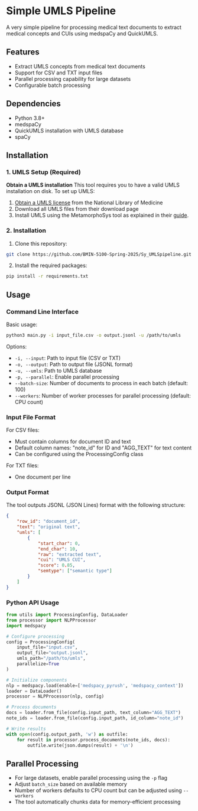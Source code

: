 # Simple UMLS Pipeline

A very simple pipeline for processing medical text documents to extract medical concepts and CUIs using medspaCy and QuickUMLS.

## Features

- Extract UMLS concepts from medical text documents
- Support for CSV and TXT input files
- Parallel processing capability for large datasets
- Configurable batch processing

## Dependencies

- Python 3.8+
- medspaCy
- QuickUMLS installation with UMLS database
- spaCy

## Installation

### 1. UMLS Setup (Required)

**Obtain a UMLS installation**
This tool requires you to have a valid UMLS installation on disk. To set up UMLS:

1. [Obtain a UMLS license](https://www.nlm.nih.gov/databases/umls.html) from the National Library of Medicine
2. Download all UMLS files from their download page
3. Install UMLS using the MetamorphoSys tool as explained in their [guide](https://www.nlm.nih.gov/research/umls/implementation_resources/metamorphosys/help.html).


### 2. Installation

1. Clone this repository:
```bash
git clone https://github.com/BMIN-5100-Spring-2025/Sy_UMLSpipeline.git
```

2. Install the required packages:
```bash
pip install -r requirements.txt
```

## Usage

### Command Line Interface

Basic usage:
```bash
python3 main.py -i input_file.csv -o output.jsonl -u /path/to/umls
```

Options:
- `-i, --input`: Path to input file (CSV or TXT)
- `-o, --output`: Path to output file (JSONL format)
- `-u, --umls`: Path to UMLS database
- `-p, --parallel`: Enable parallel processing
- `--batch-size`: Number of documents to process in each batch (default: 100)
- `--workers`: Number of worker processes for parallel processing (default: CPU count)

### Input File Format

For CSV files:
- Must contain columns for document ID and text
- Default column names: "note_id" for ID and "AGG_TEXT" for text content
- Can be configured using the ProcessingConfig class

For TXT files:
- One document per line

### Output Format

The tool outputs JSONL (JSON Lines) format with the following structure:
```json
{
    "row_id": "document_id",
    "text": "original text",
    "umls": [
        {
            "start_char": 0,
            "end_char": 10,
            "raw": "extracted text",
            "cui": "UMLS CUI",
            "score": 0.85,
            "semtype": ["semantic type"]
        }
    ]
}
```

### Python API Usage

```python
from utils import ProcessingConfig, DataLoader
from processor import NLPProcessor
import medspacy

# Configure processing
config = ProcessingConfig(
    input_file="input.csv",
    output_file="output.jsonl",
    umls_path="/path/to/umls",
    parallelize=True
)

# Initialize components
nlp = medspacy.load(enable=['medspacy_pyrush', 'medspacy_context'])
loader = DataLoader()
processor = NLPProcessor(nlp, config)

# Process documents
docs = loader.from_file(config.input_path, text_column="AGG_TEXT")
note_ids = loader.from_file(config.input_path, id_column="note_id")

# Write results
with open(config.output_path, 'w') as outfile:
    for result in processor.process_documents(note_ids, docs):
        outfile.write(json.dumps(result) + '\n')
```

## Parallel Processing

- For large datasets, enable parallel processing using the `-p` flag
- Adjust `batch_size` based on available memory
- Number of workers defaults to CPU count but can be adjusted using `--workers`
- The tool automatically chunks data for memory-efficient processing

